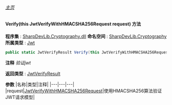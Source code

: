 ###### [主页](./Index.md "主页")
#### Verify(this JwtVerifyWithHMACSHA256Request request) 方法
**程序集** : [SharpDevLib.Cryptography.dll](./SharpDevLib.Cryptography.assembly.md "SharpDevLib.Cryptography.dll")
**命名空间** : [SharpDevLib.Cryptography](./SharpDevLib.Cryptography.namespace.md "SharpDevLib.Cryptography")
**所属类型** : [Jwt](./SharpDevLib.Cryptography.Jwt.md "Jwt")
``` csharp
public static JwtVerifyResult Verify(this JwtVerifyWithHMACSHA256Request request)
```
**注释**
*验证jwt*

**返回类型** : [JwtVerifyResult](./SharpDevLib.Cryptography.JwtVerifyResult.md "JwtVerifyResult")

**参数**
|名称|类型|注释|
|---|---|---|
|request|[JwtVerifyWithHMACSHA256Request](./SharpDevLib.Cryptography.JwtVerifyWithHMACSHA256Request.md "JwtVerifyWithHMACSHA256Request")|使用HMACSHA256算法验证JWT请求模型|

